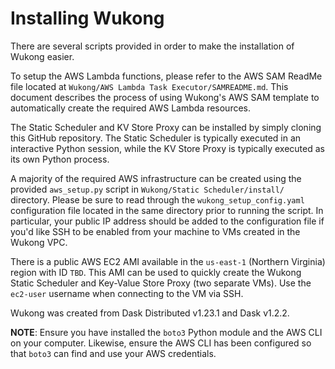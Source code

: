 # Installing Wukong

There are several scripts provided in order to make the installation of Wukong easier.

To setup the AWS Lambda functions, please refer to the AWS SAM ReadMe file located at `Wukong/AWS Lambda Task Executor/SAMREADME.md`. This document describes the process of using Wukong's AWS SAM template to automatically create the required AWS Lambda resources.

The Static Scheduler and KV Store Proxy can be installed by simply cloning this GitHub repository. The Static Scheduler is typically executed in an interactive Python session, while the KV Store Proxy is typically executed as its own Python process.

A majority of the required AWS infrastructure can be created using the provided `aws_setup.py` script in `Wukong/Static Scheduler/install/` directory. Please be sure to read through the `wukong_setup_config.yaml` configuration file located in the same directory prior to running the script. In particular, your public IP address should be added to the configuration file if you'd like SSH to be enabled from your machine to VMs created in the Wukong VPC.

There is a public AWS EC2 AMI available in the `us-east-1` (Northern Virginia) region with ID `TBD`. This AMI can be used to quickly create the Wukong Static Scheduler and Key-Value Store Proxy (two separate VMs). Use the `ec2-user` username when connecting to the VM via SSH.

Wukong was created from Dask Distributed v1.23.1 and Dask v1.2.2. 

**NOTE**: Ensure you have installed the ``boto3`` Python module and the AWS CLI on your computer. Likewise, ensure the AWS CLI has been configured so that ``boto3`` can find and use your AWS credentials.
